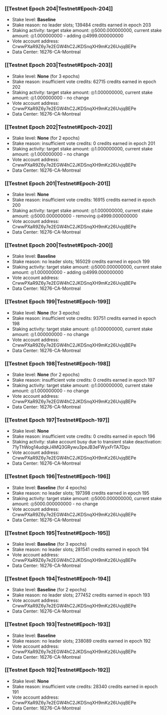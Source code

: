 ### [[Testnet Epoch 204|Testnet#Epoch-204]]
* Stake level: **Baseline**
* Stake reason: no leader slots; 139484 credits earned in epoch 203
* Staking activity: target stake amount: ◎5000.000000000, current stake amount: ◎1.000000000 - adding ◎4999.000000000
* Vote account address: CrwwPXaR9Z6y7e2EGW4hC2JKDSnqXH9mKz26UvjqBEPe
* Data Center: 16276-CA-Montreal
### [[Testnet Epoch 203|Testnet#Epoch-203]]
* Stake level: **None** (for 3 epochs)
* Stake reason: insufficient vote credits: 62715 credits earned in epoch 202
* Staking activity: target stake amount: ◎1.000000000, current stake amount: ◎1.000000000 - no change
* Vote account address: CrwwPXaR9Z6y7e2EGW4hC2JKDSnqXH9mKz26UvjqBEPe
* Data Center: 16276-CA-Montreal
### [[Testnet Epoch 202|Testnet#Epoch-202]]
* Stake level: **None** (for 2 epochs)
* Stake reason: insufficient vote credits: 0 credits earned in epoch 201
* Staking activity: target stake amount: ◎1.000000000, current stake amount: ◎1.000000000 - no change
* Vote account address: CrwwPXaR9Z6y7e2EGW4hC2JKDSnqXH9mKz26UvjqBEPe
* Data Center: 16276-CA-Montreal
### [[Testnet Epoch 201|Testnet#Epoch-201]]
* Stake level: **None**
* Stake reason: insufficient vote credits: 16915 credits earned in epoch 200
* Staking activity: target stake amount: ◎1.000000000, current stake amount: ◎5000.000000000 - removing ◎4999.000000000
* Vote account address: CrwwPXaR9Z6y7e2EGW4hC2JKDSnqXH9mKz26UvjqBEPe
* Data Center: 16276-CA-Montreal
### [[Testnet Epoch 200|Testnet#Epoch-200]]
* Stake level: **Baseline**
* Stake reason: no leader slots; 165029 credits earned in epoch 199
* Staking activity: target stake amount: ◎5000.000000000, current stake amount: ◎1.000000000 - adding ◎4999.000000000
* Vote account address: CrwwPXaR9Z6y7e2EGW4hC2JKDSnqXH9mKz26UvjqBEPe
* Data Center: 16276-CA-Montreal
### [[Testnet Epoch 199|Testnet#Epoch-199]]
* Stake level: **None** (for 3 epochs)
* Stake reason: insufficient vote credits: 93751 credits earned in epoch 198
* Staking activity: target stake amount: ◎1.000000000, current stake amount: ◎1.000000000 - no change
* Vote account address: CrwwPXaR9Z6y7e2EGW4hC2JKDSnqXH9mKz26UvjqBEPe
* Data Center: 16276-CA-Montreal
### [[Testnet Epoch 198|Testnet#Epoch-198]]
* Stake level: **None** (for 2 epochs)
* Stake reason: insufficient vote credits: 0 credits earned in epoch 197
* Staking activity: target stake amount: ◎1.000000000, current stake amount: ◎1.000000000 - no change
* Vote account address: CrwwPXaR9Z6y7e2EGW4hC2JKDSnqXH9mKz26UvjqBEPe
* Data Center: 16276-CA-Montreal
### [[Testnet Epoch 197|Testnet#Epoch-197]]
* Stake level: **None**
* Stake reason: insufficient vote credits: 0 credits earned in epoch 196
* Staking activity: stake account busy due to transient stake deactivation: 71yThWog14udqkJ4MQ3GRywu3peJB3eFWyxFrTA7Dpu
* Vote account address: CrwwPXaR9Z6y7e2EGW4hC2JKDSnqXH9mKz26UvjqBEPe
* Data Center: 16276-CA-Montreal
### [[Testnet Epoch 196|Testnet#Epoch-196]]
* Stake level: **Baseline** (for 4 epochs)
* Stake reason: no leader slots; 197398 credits earned in epoch 195
* Staking activity: target stake amount: ◎5000.000000000, current stake amount: ◎5000.000000000 - no change
* Vote account address: CrwwPXaR9Z6y7e2EGW4hC2JKDSnqXH9mKz26UvjqBEPe
* Data Center: 16276-CA-Montreal
### [[Testnet Epoch 195|Testnet#Epoch-195]]
* Stake level: **Baseline** (for 3 epochs)
* Stake reason: no leader slots; 281541 credits earned in epoch 194
* Vote account address: CrwwPXaR9Z6y7e2EGW4hC2JKDSnqXH9mKz26UvjqBEPe
* Data Center: 16276-CA-Montreal
### [[Testnet Epoch 194|Testnet#Epoch-194]]
* Stake level: **Baseline** (for 2 epochs)
* Stake reason: no leader slots; 277452 credits earned in epoch 193
* Vote account address: CrwwPXaR9Z6y7e2EGW4hC2JKDSnqXH9mKz26UvjqBEPe
* Data Center: 16276-CA-Montreal
### [[Testnet Epoch 193|Testnet#Epoch-193]]
* Stake level: **Baseline**
* Stake reason: no leader slots; 238089 credits earned in epoch 192
* Vote account address: CrwwPXaR9Z6y7e2EGW4hC2JKDSnqXH9mKz26UvjqBEPe
* Data Center: 16276-CA-Montreal
### [[Testnet Epoch 192|Testnet#Epoch-192]]
* Stake level: **None**
* Stake reason: insufficient vote credits: 28340 credits earned in epoch 191
* Vote account address: CrwwPXaR9Z6y7e2EGW4hC2JKDSnqXH9mKz26UvjqBEPe
* Data Center: 16276-CA-Montreal